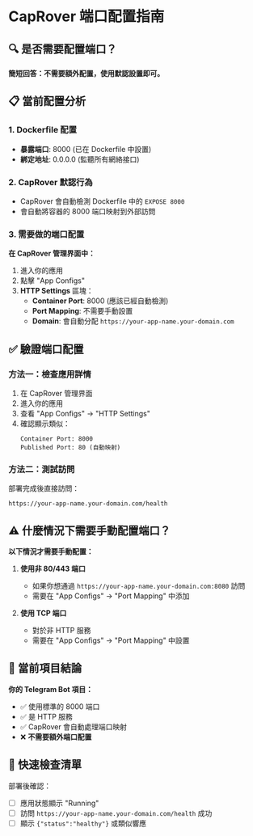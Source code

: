 # CapRover 端口配置指南

## 🔍 是否需要配置端口？

**簡短回答：不需要額外配置，使用默認設置即可。**

## 📋 當前配置分析

### 1. Dockerfile 配置
- **暴露端口**: 8000 (已在 Dockerfile 中設置)
- **綁定地址**: 0.0.0.0 (監聽所有網絡接口)

### 2. CapRover 默認行為
- CapRover 會自動檢測 Dockerfile 中的 `EXPOSE 8000`
- 會自動將容器的 8000 端口映射到外部訪問

### 3. 需要做的端口配置

**在 CapRover 管理界面中：**
1. 進入你的應用
2. 點擊 "App Configs"
3. **HTTP Settings** 區塊：
   - **Container Port**: 8000 (應該已經自動檢測)
   - **Port Mapping**: 不需要手動設置
   - **Domain**: 會自動分配 `https://your-app-name.your-domain.com`

## ✅ 驗證端口配置

### 方法一：檢查應用詳情
1. 在 CapRover 管理界面
2. 進入你的應用
3. 查看 "App Configs" → "HTTP Settings"
4. 確認顯示類似：
   ```
   Container Port: 8000
   Published Port: 80 (自動映射)
   ```

### 方法二：測試訪問
部署完成後直接訪問：
```
https://your-app-name.your-domain.com/health
```

## ⚠️ 什麼情況下需要手動配置端口？

**以下情況才需要手動配置：**

1. **使用非 80/443 端口**
   - 如果你想通過 `https://your-app-name.your-domain.com:8080` 訪問
   - 需要在 "App Configs" → "Port Mapping" 中添加

2. **使用 TCP 端口**
   - 對於非 HTTP 服務
   - 需要在 "App Configs" → "Port Mapping" 中設置

## 🎯 當前項目結論

**你的 Telegram Bot 項目：**
- ✅ 使用標準的 8000 端口
- ✅ 是 HTTP 服務
- ✅ CapRover 會自動處理端口映射
- ❌ **不需要額外端口配置**

## 📱 快速檢查清單

部署後確認：
- [ ] 應用狀態顯示 "Running"
- [ ] 訪問 `https://your-app-name.your-domain.com/health` 成功
- [ ] 顯示 `{"status":"healthy"}` 或類似響應